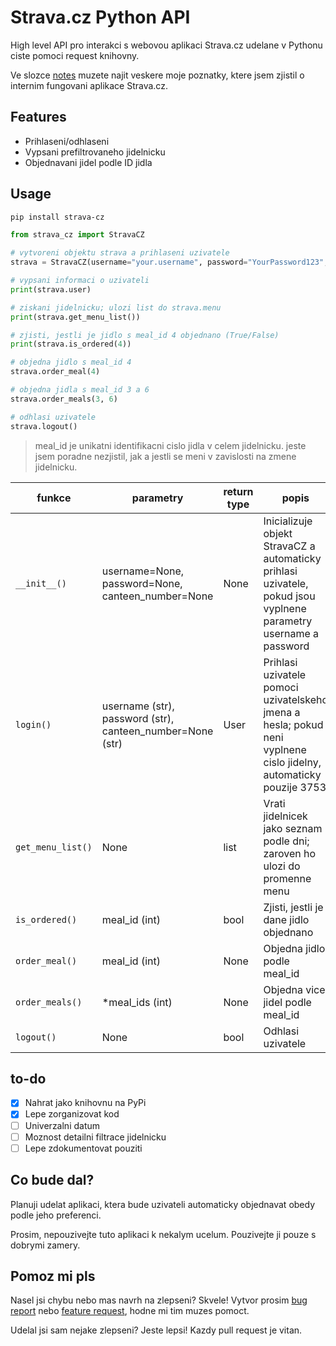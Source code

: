 # Strava.cz Python API

High level API pro interakci s webovou aplikaci Strava.cz udelane v Pythonu ciste pomoci request knihovny.

Ve slozce [notes](https://github.com/jsem-nerad/strava-cz-python/tree/main/notes) muzete najit veskere moje poznatky, ktere jsem zjistil o internim fungovani aplikace Strava.cz.

## Features
- Prihlaseni/odhlaseni
- Vypsani prefiltrovaneho jidelnicku 
- Objednavani jidel podle ID jidla


## Usage

```bash
pip install strava-cz
```



```python
from strava_cz import StravaCZ

# vytvoreni objektu strava a prihlaseni uzivatele
strava = StravaCZ(username="your.username", password="YourPassword123", canteen_number="3753")

# vypsani informaci o uzivateli
print(strava.user)

# ziskani jidelnicku; ulozi list do strava.menu
print(strava.get_menu_list())

# zjisti, jestli je jidlo s meal_id 4 objednano (True/False)
print(strava.is_ordered(4))

# objedna jidlo s meal_id 4
strava.order_meal(4)

# objedna jidla s meal_id 3 a 6
strava.order_meals(3, 6)

# odhlasi uzivatele
strava.logout()
```

> meal_id je unikatni identifikacni cislo jidla v celem jidelnicku. jeste jsem poradne nezjistil, jak a jestli se meni v zavislosti na zmene jidelnicku.


| funkce              | parametry                                                 | return type | popis                                                                                                              |
|---------------------|-----------------------------------------------------------|-------------|--------------------------------------------------------------------------------------------------------------------|
| `__init__()`        | username=None, password=None, canteen_number=None         | None        | Inicializuje objekt StravaCZ a automaticky prihlasi uzivatele, pokud jsou vyplnene parametry username a password   |
| `login()`           | username (str), password (str), canteen_number=None (str) | User        | Prihlasi uzivatele pomoci uzivatelskeho jmena a hesla; pokud neni vyplnene cislo jidelny, automaticky pouzije 3753 |
| `get_menu_list()` | None                                                      | list        | Vrati jidelnicek jako seznam podle dni; zaroven ho ulozi do promenne menu                        |
| `is_ordered()`      | meal_id (int)                                             | bool        | Zjisti, jestli je dane jidlo objednano        |
| `order_meal()`      | meal_id (int)                                             | None        | Objedna jidlo podle meal_id                                                                                        |
| `order_meals()`     | *meal_ids (int)                                           | None        | Objedna vice jidel podle meal_id                                                                                   |
| `logout()`          | None                                                      | bool        | Odhlasi uzivatele                                                                                                  |


## to-do

- [x] Nahrat jako knihovnu na PyPi
- [x] Lepe zorganizovat kod
- [ ] Univerzalni datum
- [ ] Moznost detailni filtrace jidelnicku
- [ ] Lepe zdokumentovat pouziti

## Co bude dal?

Planuji udelat aplikaci, ktera bude uzivateli automaticky objednavat obedy podle jeho preferenci.

Prosim, nepouzivejte tuto aplikaci k nekalym ucelum. Pouzivejte ji pouze s dobrymi zamery.


## Pomoz mi pls

Nasel jsi chybu nebo mas navrh na zlepseni? Skvele! Vytvor prosim [bug report](https://github.com/jsem-nerad/strava-cz-python/issues/new?labels=bug) nebo [feature request](https://github.com/jsem-nerad/strava-cz-python/issues/new?labels=enhancement), hodne mi tim muzes pomoct.

Udelal jsi sam nejake zlepseni? Jeste lepsi! Kazdy pull request je vitan.




